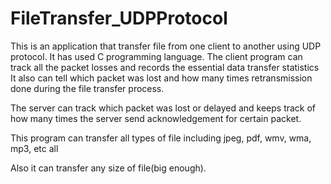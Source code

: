 # FileTransfer_UDPProtocol
This is an application that transfer file from one client to another using UDP protocol. It has used C programming language. The client program can track all the packet losses and records the essential data transfer statistics
It also can tell which packet was lost and how many times retransmission done during the file transfer process.

The server can track which packet was lost or delayed and keeps track of how many times the server send acknowledgement for certain packet.

This program can transfer all types of file including jpeg, pdf, wmv, wma, mp3, etc all

Also it can transfer any size of file(big enough).

